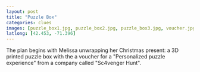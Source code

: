 ```yaml
---
layout: post
title: "Puzzle Box"
categories: clues
images: [puzzle_box1.jpg, puzzle_box2.jpg, puzzle_box3.jpg, voucher.jpg]
latlong: [42.453, -71.396]
---
```


The plan begins with Melissa unwrapping her Christmas present: a 3D printed puzzle box with the a voucher for a "Personalized puzzle experience" from a company called "Sc4venger Hunt".
